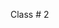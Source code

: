 
<div class="lecture2">

<div class="column_date">

Class # 2 <br> 


</div>

<div class="column_materials">
<p markdown="block">



</p>
</div>

<div class="column_assign">
<p markdown="block">



</p>
</div>
    
</div>
